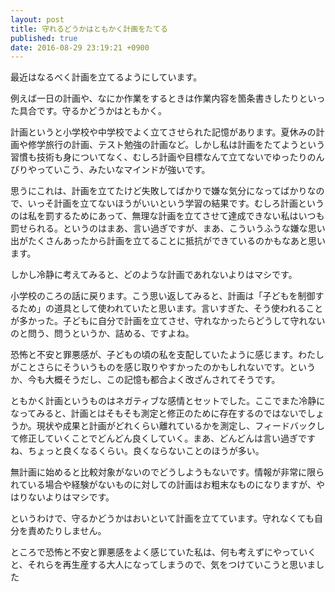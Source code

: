 ```yaml
---
layout: post
title: 守れるどうかはともかく計画をたてる
published: true
date: 2016-08-29 23:19:21 +0900
---
```

最近はなるべく計画を立てるようにしています。

例えば一日の計画や、なにか作業をするときは作業内容を箇条書きしたりといった具合です。守るかどうかはともかく。

計画というと小学校や中学校でよく立てさせられた記憶があります。夏休みの計画や修学旅行の計画、テスト勉強の計画など。しかし私は計画をたてようという習慣も技術も身についてなく、むしろ計画や目標なんて立てないでゆったりのんびりやっていこう、みたいなマインドが強いです。

思うにこれは、計画を立てたけど失敗してばかりで嫌な気分になってばかりなので、いっそ計画を立てないほうがいいという学習の結果です。むしろ計画というのは私を罰するためにあって、無理な計画を立てさせて達成できない私はいつも罰せられる。というのはまあ、言い過ぎですが、まあ、こういうふうな嫌な思い出がたくさんあったから計画を立てることに抵抗ができているのかもなあと思います。

しかし冷静に考えてみると、どのような計画であれないよりはマシです。

小学校のころの話に戻ります。こう思い返してみると、計画は「子どもを制御するため」の道具として使われていたと思います。言いすぎた、そう使われることが多かった。子どもに自分で計画を立てさせ、守れなかったらどうして守れないのと問う、問うというか、詰める、ですよね。

恐怖と不安と罪悪感が、子どもの頃の私を支配していたように感じます。わたしがことさらにそういうものを感じ取りやすかったのかもしれないです。というか、今も大概そうだし、この記憶も都合よく改ざんされてそうです。

ともかく計画というものはネガティブな感情とセットでした。ここでまた冷静になってみると、計画とはそもそも測定と修正のために存在するのではないでしょうか。現状や成果と計画がどれくらい離れているかを測定し、フィードバックして修正していくことでどんどん良くしていく。まあ、どんどんは言い過ぎですね、ちょっと良くなるくらい。良くならないことのほうが多い。

無計画に始めると比較対象がないのでどうしようもないです。情報が非常に限られている場合や経験がないものに対しての計画はお粗末なものになりますが、やはりないよりはマシです。

というわけで、守るかどうかはおいといて計画を立てています。守れなくても自分を責めたりしません。

ところで恐怖と不安と罪悪感をよく感じていた私は、何も考えずにやっていくと、それらを再生産する大人になってしまうので、気をつけていこうと思いました
